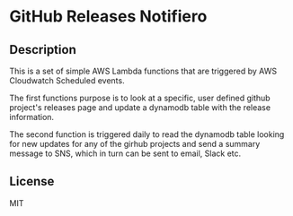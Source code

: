 # GitHub Releases Notifiero

## Description
This is a set of simple AWS Lambda functions that are triggered by AWS Cloudwatch Scheduled events. 

The first functions purpose is to look at a specific, user defined github project's releases page and update a dynamodb table with the release information.

The second function is triggered daily to read the dynamodb table looking for new updates for any of the girhub projects and send a summary message to SNS, which in turn can be sent to email, Slack etc.

## License
MIT

